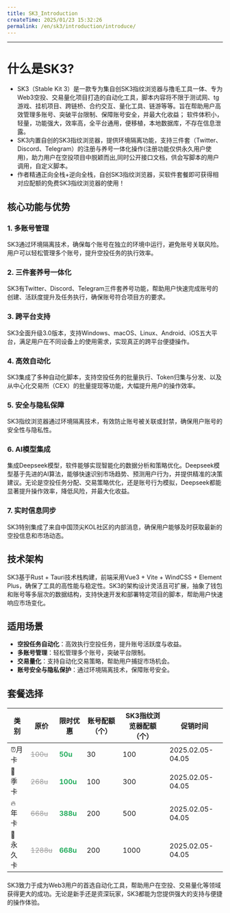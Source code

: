 ```yaml
---
title: SK3_Introduction
createTime: 2025/01/23 15:32:26
permalink: /en/sk3/introduction/introduce/
---
```

---
 <ImageCard
        image="http://localhost:8080/Stable-kit-3/img/bg.jpg"
        title="STABLE KIT 3"
        description="| 体积小 | 轻量 | 功能强大 | 效率高 | 全平台通用 | 便移植 | 自创指纹浏览器(免费使用) | 正逆向全栈作者 |"
        href="/sk3/introduction/introduce"
        author="SK3"
        date="2025/01/01"
      />
      


# 什么是SK3?

- SK3（Stable Kit 3）是一款专为集自创SK3指纹浏览器与撸毛工具一体、专为Web3空投、交易量化项目打造的自动化工具，脚本内容将不限于测试网、tg游戏、挂机项目、跨链桥、合约交互、量化工具、链游等等。旨在帮助用户高效管理多账号、突破平台限制、保障账号安全，并最大化收益； 软件体积小，轻量，功能强大，效率高，全平台通用，便移植，本地数据库，不存在信息泄露。
- SK3内置自创的SK3指纹浏览器，提供环境隔离功能，支持三件套（Twitter、Discord、Telegram）的注册与养号一体化操作(注册功能仅供永久用户使用)，助力用户在空投项目中脱颖而出,同时公开接口文档，供会写脚本的用户调用，自定义脚本。
- 作者精通正向全栈+逆向全栈，自创SK3指纹浏览器，买软件套餐即可获得相对应配额的免费SK3指纹浏览器的使用！


## 核心功能与优势

### 1. 多账号管理
SK3通过环境隔离技术，确保每个账号在独立的环境中运行，避免账号关联风险。用户可以轻松管理多个账号，提升空投任务的执行效率。

### 2. 三件套养号一体化
SK3有Twitter、Discord、Telegram三件套养号功能，帮助用户快速完成账号的创建、活跃度提升及任务执行，确保账号符合项目方的要求。

### 3. 跨平台支持
SK3全面升级3.0版本，支持Windows、macOS、Linux、Android、iOS五大平台，满足用户在不同设备上的使用需求，实现真正的跨平台便捷操作。

### 4. 高效自动化
SK3集成了多种自动化脚本，支持空投任务的批量执行、Token归集与分发、以及从中心化交易所（CEX）的批量提现等功能，大幅提升用户的操作效率。

### 5. 安全与隐私保障
SK3指纹浏览器通过环境隔离技术，有效防止账号被关联或封禁，确保用户账号的安全性与隐私性。

### 6. AI模型集成
集成Deepseek模型，软件能够实现智能化的数据分析和策略优化。Deepseek模型基于先进的AI算法，能够快速识别市场趋势、预测用户行为，并提供精准的决策建议。无论是空投任务分配、交易策略优化，还是账号行为模拟，Deepseek都能显著提升操作效率，降低风险，并最大化收益。

### 7. 实时信息同步
SK3特别集成了来自中国顶尖KOL社区的内部消息，确保用户能够及时获取最新的空投信息和市场动态。

## 技术架构

SK3基于Rust + Tauri技术栈构建，前端采用Vue3 + Vite + WindCSS + Element Plus，确保了工具的高性能与稳定性。SK3的架构设计灵活且可扩展，抽象了钱包和账号等多层次的数据结构，支持快速开发和部署特定项目的脚本，帮助用户快速响应市场变化。



## 适用场景

- **空投任务自动化**：高效执行空投任务，提升账号活跃度与收益。
- **多账号管理**：轻松管理多个账号，突破平台限制。
- **交易量化**：支持自动化交易策略，帮助用户捕捉市场机会。
- **账号安全与隐私保护**：通过环境隔离技术，保障账号安全。
## 套餐选择

<div style="text-align: center; margin: 20px auto; max-width: 800px;">
  
| 类别       | 原价        | 限时优惠 | 账号配额（个） |SK3指纹浏览器配额（个）| 促销时间       |
|------------|-------------|------------|--------|----------------|----------------|
| ⏰月卡  | <span style="color: #999; text-decoration: line-through;">100u</span> | <span style="color: #27ae60; font-weight: bold;">50u</span> | 30   |100  | 2025.02.05-04.05|
| 🚀 季卡   | <span style="color: #999; text-decoration: line-through;">268u</span> | <span style="color: #27ae60; font-weight: bold;">100u</span> | 100    | 300 | 2025.02.05-04.05|
| 🔥 年卡  | <span style="color: #999; text-decoration: line-through;">668u</span> | <span style="color: #27ae60; font-weight: bold;">388u</span> | 200   | 500  |2025.02.05-04.05|
| 💎 永久卡  | <span style="color: #999; text-decoration: line-through;">1288u</span> | <span style="color: #27ae60; font-weight: bold;">668u</span> | 200 | 1000| 2025.02.05-04.05|

</div>





      
SK3致力于成为Web3用户的首选自动化工具，帮助用户在空投、交易量化等领域获得更大的成功。无论是新手还是资深玩家，SK3都能为您提供强大的支持与便捷的操作体验。

